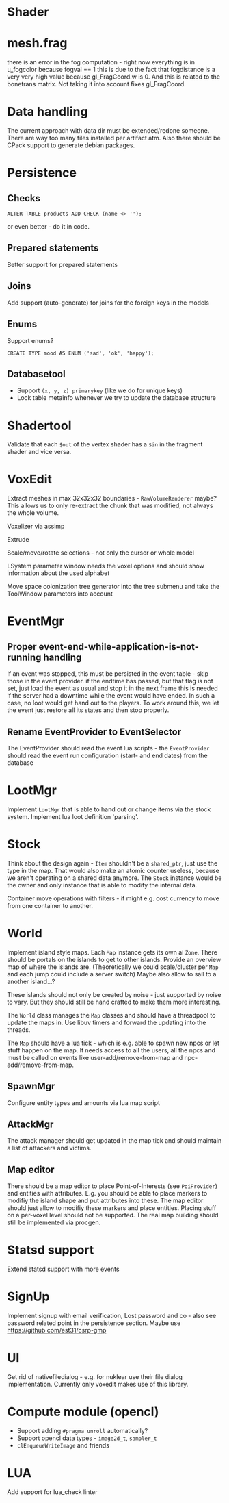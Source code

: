 # Shader

# mesh.frag

there is an error in the fog computation - right now everything is in u_fogcolor because fogval == 1
this is due to the fact that fogdistance is a very very high value because gl_FragCoord.w is 0. And this
is related to the bonetrans matrix. Not taking it into account fixes gl_FragCoord.

# Data handling

The current approach with data dir must be extended/redone someone. There are way too many files installed per artifact atm. Also there should be CPack support to generate debian packages.

# Persistence
## Checks

`ALTER TABLE products ADD CHECK (name <> '');`

or even better - do it in code.

## Prepared statements

Better support for prepared statements

## Joins

Add support (auto-generate) for joins for the foreign keys in the models

## Enums

Support enums?

`CREATE TYPE mood AS ENUM ('sad', 'ok', 'happy');`

## Databasetool

* Support `(x, y, z) primarykey` (like we do for unique keys)
* Lock table metainfo whenever we try to update the database structure

# Shadertool

Validate that each `$out` of the vertex shader has a `$in` in the fragment shader and vice versa.

# VoxEdit

Extract meshes in max 32x32x32 boundaries - `RawVolumeRenderer` maybe? This allows us to only re-extract the chunk that was modified, not always the whole volume.

Voxelizer via assimp

Extrude

Scale/move/rotate selections - not only the cursor or whole model

LSystem parameter window needs the voxel options and should show information about the used alphabet

Move space colonization tree generator into the tree submenu and take the ToolWindow parameters into account

# EventMgr

## Proper event-end-while-application-is-not-running handling

If an event was stopped, this must be persisted in the event table - skip those in the event provider. if the endtime has passed, but that flag is not set, just load the event as usual and stop it in the next frame this is needed if the server had a downtime while the event would have ended. In such a case, no loot would get hand out to the players. To work around this, we let the event just restore all its states and then stop properly.

## Rename EventProvider to EventSelector

The EventProvider should read the event lua scripts - the `EventProvider` should read the event run configuration (start- and end dates) from the database

# LootMgr

Implement `LootMgr` that is able to hand out or change items via the stock system. Implement lua loot definition 'parsing'.

# Stock

Think about the design again - `Item` shouldn't be a `shared_ptr`, just use the type in the map. That would also make an atomic counter useless, because we aren't operating on a shared data anymore. The `Stock` instance would be the owner and only instance that is able to modify the internal data.

Container move operations with filters - if might e.g. cost currency to move from one container to another.

# World

Implement island style maps. Each `Map` instance gets its own ai `Zone`. There should be portals on the islands to get to other islands. Provide an overview map of where the islands are.
(Theoretically we could scale/cluster per `Map` and each jump could include a server switch)
Maybe also allow to sail to a another island...?

These islands should not only be created by noise - just supported by noise to vary. But they should still be hand crafted to make them more interesting.

The `World` class manages the `Map` classes and should have a threadpool to update the maps in. Use libuv timers and forward the updating into the threads.

The `Map` should have a lua tick - which is e.g. able to spawn new npcs or let stuff happen on the map. It needs access to all the users, all the npcs and must be called on events like user-add/remove-from-map and npc-add/remove-from-map.

## SpawnMgr

Configure entity types and amounts via lua map script

## AttackMgr

The attack manager should get updated in the map tick and should maintain a list of attackers and victims.

## Map editor

There should be a map editor to place Point-of-Interests (see `PoiProvider`) and entities with attributes. E.g. you should be able to place markers to modifiy the island shape and put attributes into these. The map editor should just allow to modifiy these markers and place entities. Placing stuff on a per-voxel level should not be supported. The real map building should still be implemented via procgen.

# Statsd support

Extend statsd support with more events

# SignUp

Implement signup with email verification, Lost password and co - also see password related point in the persistence section.
Maybe use https://github.com/est31/csrp-gmp

# UI

Get rid of nativefiledialog - e.g. for nuklear use their file dialog implementation.
Currently only voxedit makes use of this library.

# Compute module (opencl)

- Support adding `#pragma unroll` automatically?
- Support opencl data types - `image2d_t`, `sampler_t`
- `clEnqueueWriteImage` and friends

# LUA

Add support for lua_check linter
